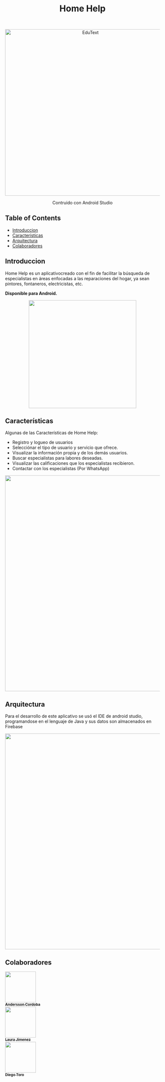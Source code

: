 <h1 align="center"> Home Help </h1> <br>

<p align="center">
  <a href="#"> 
    <img alt="EduText" title="EduText" src="https://user-images.githubusercontent.com/70853111/202803379-e943d173-5eba-4e3f-af79-1f5428244dbe.png" width="540">
  </a>
</p>
 <p align="center">
  Contruido con Android Studio
</p>



<!-- START doctoc generated TOC please keep comment here to allow auto update -->
<!-- DON'T EDIT THIS SECTION, INSTEAD RE-RUN doctoc TO UPDATE -->
## Table of Contents

- [Introduccion](#Introduccion)
- [Características](#Características)
- [Arquitectura](#Arquitectura) 
- [Colaboradores](#Colaboradores)

<!-- END doctoc generated TOC please keep comment here to allow auto update -->

## Introduccion

Home Help es un aplicativocreado con el fin de facilitar la búsqueda de especialistas en áreas enfocadas a las reparaciones del hogar, ya sean pintores, fontaneros, electricistas, etc.

**Disponible para Android.** 
<p align="center">
  <img src = "https://user-images.githubusercontent.com/70853111/202804481-8dedc8f4-f0fc-4a4b-ba78-81e08ec373c1.png" width=350>
</p> 

## Características

Algunas de las Características de Home Help:

* Registro y logueo de usuarios
* Selecciónar el tipo de usuario y servicio que ofrece.
* Visualizar la información propia y de los demás usuarios.
* Buscar especialistas para labores deseadas.
* Visualizar las calificaciones que los especialistas recibieron.
* Contactar con los especialistas (Por WhatsApp)
 

<p align="center">
  <img src = "https://user-images.githubusercontent.com/70853111/202804729-a772b64c-ec1a-4ba6-860c-c4fc8af6d662.png" width=700>
</p> 

## Arquitectura

Para el desarrollo de este aplicativo se usó el IDE de android studio, programandose en el lenguaje de Java y sus datos son almacenados en Firebase

<p align="center">
  <img src = "https://user-images.githubusercontent.com/70853111/202805046-771ac1d9-0d99-4f8c-b7f3-ca8609bef49d.png" width=700>
</p> 

 
## Colaboradores 

 [<img src="https://avatars.githubusercontent.com/u/70853111?v=4" width="100px;"/><br /><sub><b>Andersson Cordoba</b></sub>](https://github.com/andersson980114)<br /> 
 [<img src="https://avatars.githubusercontent.com/u/33579122?v=4" width="100px;"/><br /><sub><b>Laura Jimenez</b></sub>](https://github.com/totoro1298)<br />
 [<img src="https://avatars.githubusercontent.com/u/37989077?v=4" width="100px;"/><br /><sub><b>Diego Toro</b></sub>](https://github.com/Dtorofl)<br />

 
